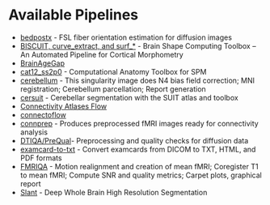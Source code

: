 # Available Pipelines

- [bedpostx](bedpostx.md) - FSL fiber orientation estimation for diffusion images
- [BISCUIT, curve_extract, and surf_*](BISCUIT-curve_extract-surf.md) - Brain Shape Computing Toolbox – An Automated Pipeline for Cortical Morphometry
- [BrainAgeGap](brainagegap.md)
- [cat12_ss2p0](cat12_ss2p0.md) - Computational Anatomy Toolbox for SPM
- [cerebellum](cerebellum.md) - This singularity image does N4 bias field correction; MNI registration; Cerebellum parcellation; Report generation
- [cersuit](cersuit.md) - Cerebellar segmentation with the SUIT atlas and toolbox
- [Connectivity Atlases Flow](connectivity-atlases-flow.md)
- [connectoflow](connectoflow.md)
- [connprep](connprep.md) - Produces preprocessed fMRI images ready for connectivity analysis
- [DTIQA/PreQual](dtiqa-prequal.md)- Preprocessing and quality checks for diffusion data
- [examcard-to-txt](examcard-to-txt.md) - Convert examcards from DICOM to TXT, HTML, and PDF formats
- [FMRIQA](fmriqa.md) - Motion realignment and creation of mean fMRI; Coregister T1 to mean fMRI; Compute SNR and quality metrics; Carpet plots, graphical report
- [Slant](slant.md) - Deep Whole Brain High Resolution Segmentation
